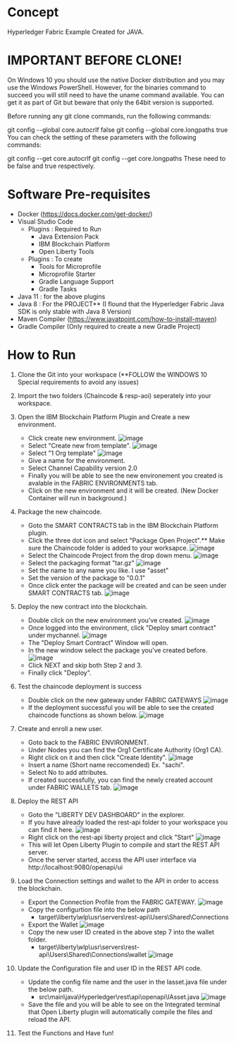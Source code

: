 # Concept
Hyperledger Fabric Example Created for JAVA.

# IMPORTANT BEFORE CLONE!

On Windows 10 you should use the native Docker distribution and you may use the Windows PowerShell. However, for the binaries command to succeed you will still need to have the uname command available. You can get it as part of Git but beware that only the 64bit version is supported.

Before running any git clone commands, run the following commands:

git config --global core.autocrlf false
git config --global core.longpaths true
You can check the setting of these parameters with the following commands:

git config --get core.autocrlf
git config --get core.longpaths
These need to be false and true respectively.

# Software Pre-requisites
- Docker (https://docs.docker.com/get-docker/)
- Visual Studio Code
  - Plugins : Required to Run
    - Java Extension Pack
    - IBM Blockchain Platform
    - Open Liberty Tools
  - Plugins : To create
    - Tools for Microprofile
    - Microprofile Starter
    - Gradle Language Support
    - Gradle Tasks
- Java 11 : for the above plugins
- Java 8 : For the PROJECT** (I flound that the Hyperledger Fabric Java SDK is only stable with Java 8 Version)
- Maven Compiler (https://www.javatpoint.com/how-to-install-maven)
- Gradle Compiler (Only required to create a new Gradle Project)

# How to Run

1. Clone the Git into your workspace (**FOLLOW the WINDOWS 10 Special requirements to avoid any issues)

2. Import the two folders (Chaincode & resp-aoi) seperately into your workspace.

3. Open the IBM Blockchain Platform Plugin and Create a new environment.
   - Click create new environment. 
  ![image](https://user-images.githubusercontent.com/76457616/121153471-61435280-c846-11eb-82c3-54c1e7ddff36.png)
   - Select "Create new from template".
  ![image](https://user-images.githubusercontent.com/76457616/121153975-ceef7e80-c846-11eb-9ab0-c60b21b607e9.png)
   - Select "1 Org template"
   ![image](https://user-images.githubusercontent.com/76457616/121154202-11b15680-c847-11eb-92c9-bac7dc268417.png)
   - Give a name for the environment.
   - Select Channel Capability version 2.0
   - Finally you will be able to see the new environement you created is avalable in the FABRIC ENVIRONMENTS tab.
   - Click on the new environment and it will be created. (New Docker Container will run in background.)

4. Package the new chaincode.
   - Goto the SMART CONTRACTS tab in the IBM Blockchain Platform plugin.
   - Click the three dot icon and select "Package Open Project".** Make sure the Chaincode folder is added to your worksapce.
   ![image](https://user-images.githubusercontent.com/76457616/121155294-f6931680-c847-11eb-9ffd-7c17ff10ea02.png)
   - Select the Chaincode Project from the drop down menu.
   ![image](https://user-images.githubusercontent.com/76457616/121155582-3659fe00-c848-11eb-8725-9b47e260536c.png)
   - Select the packaging format "tar.gz"
   ![image](https://user-images.githubusercontent.com/76457616/121155665-52f63600-c848-11eb-99d4-c34b72cdd8a3.png)
   - Set the name to any name you like. I use "asset"
   - Set the version of the package to "0.0.1"
   - Once click enter the package will be created and can be seen under SMART CONTRACTS tab.
   ![image](https://user-images.githubusercontent.com/76457616/121155932-8a64e280-c848-11eb-82d4-d8286af956f5.png)

5. Deploy the new contract into the blockchain.
   - Double click on the new environment you've created.
   ![image](https://user-images.githubusercontent.com/76457616/121156093-b08a8280-c848-11eb-8b93-2df8ee708e12.png)
   - Once logged into the environment, click "Deploy smart contract" under mychannel.
   ![image](https://user-images.githubusercontent.com/76457616/121156427-f5aeb480-c848-11eb-8484-61b68c01deec.png)
   - The "Deploy Smart Contract" Window will open.
   - In the new window select the package you've created before.
   ![image](https://user-images.githubusercontent.com/76457616/121156726-40c8c780-c849-11eb-86bd-0202daf566fb.png)
   - Click NEXT and skip both Step 2 and 3.
   - Finally click "Deploy".

6. Test the chaincode deployment is success
   - Double click on the  new gateway under FABRIC GATEWAYS
   ![image](https://user-images.githubusercontent.com/76457616/121157174-9d2be700-c849-11eb-81bf-14957957c938.png)
   - If the deployment successful you will be able to see the created chaincode functions as shown below.
   ![image](https://user-images.githubusercontent.com/76457616/121157326-c0569680-c849-11eb-9cbc-87f10cbc4812.png)

7. Create and enroll a new user.
   - Goto back to the FABRIC ENVIRONMENT.
   - Under Nodes you can find the Org1 Certificate Authority (Org1 CA).
   - Right click on it and then click "Create Identity".
   ![image](https://user-images.githubusercontent.com/76457616/121161824-a6b74e00-c84d-11eb-9327-4ca0cfb0fab8.png)
   - Insert a name (Short name reccomended) Ex. "sachi".
   - Select No to add attributes.
   - If created successfully, you can find the newly created account under FABRIC WALLETS tab.
  ![image](https://user-images.githubusercontent.com/76457616/121162131-f138ca80-c84d-11eb-8f8d-129771209a2d.png)
   
9. Deploy the REST API
   - Goto the "LIBERTY DEV DASHBOARD" in the explorer. 
   - If you have already loaded the rest-api folder to your workspace you can find it here.
   ![image](https://user-images.githubusercontent.com/76457616/121157730-13c8e480-c84a-11eb-9414-2d2e960fd7e2.png)
   - Right click on the rest-api liberty project and click "Start"
   ![image](https://user-images.githubusercontent.com/76457616/121162433-35c46600-c84e-11eb-8151-969fd1ff1454.png)
   - This will let Open Liberty Plugin to compile and start the REST API server.
   - Once the server started, access the API user interface via http://localhost:9080/openapi/ui

10. Load the Connection settings and wallet to the API in order to access the blockchain.
    - Export the Connection Profile from the FABRIC GATEWAY.
    ![image](https://user-images.githubusercontent.com/76457616/121163333-f9453a00-c84e-11eb-89d2-05f656926b09.png)
    - Copy the configurtion file into the below path
      - target\liberty\wlp\usr\servers\rest-api\Users\Shared\Connections
    - Export the Wallet
    ![image](https://user-images.githubusercontent.com/76457616/121163382-04986580-c84f-11eb-9d6b-e882ad9776b0.png)
    - Copy the new user ID created in the above step 7 into the wallet folder.
      - target\liberty\wlp\usr\servers\rest-api\Users\Shared\Connections\wallet
    ![image](https://user-images.githubusercontent.com/76457616/121164082-9c964f00-c84f-11eb-9893-ab127c2d3779.png)

11. Update the Configuration file and user ID in the REST API code.
    - Update the config file name and the user in the Iasset.java file under the below path.
      - src\main\java\Hyperledger\rest\api\openapi\IAsset.java
    ![image](https://user-images.githubusercontent.com/76457616/121165144-58577e80-c850-11eb-8682-3d8f09bb4149.png)
    - Save the file and you will be able to see on the Integrated terminal that Open Liberty plugin will automatically compile the files and reload the API.

12. Test the Functions and Have fun!

      

   
